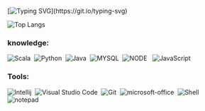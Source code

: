  

[![Typing SVG](https://readme-typing-svg.herokuapp.com/?color=F9A527&size=28&width=1000&lines=Hi!+I'm+Vitória+Marques;Fascinated+by+the+world+of+Data;+Currently+studying+information+systems+and+Big+Data;Future+Data+Engineer+😊;Make+yourself+at+home!)](https://git.io/typing-svg)

![Top Langs](https://github-readme-stats.vercel.app/api/top-langs/?username=&layout=compact&theme=slateorange)&nbsp;

### knowledge:

![Scala](https://img.shields.io/badge/Scala-DC322F?style=for-the-badge&logo=scala&logoColor=white)&nbsp;
![Python](https://img.shields.io/badge/Python-14354C?style=for-the-badge&logo=python&logoColor=white)&nbsp;
![Java](https://img.shields.io/badge/Java-CC2927?style=for-the-badge&logo=openjdk&logoColor=white)&nbsp;
![MYSQL](https://img.shields.io/badge/MySQL-005C84?style=for-the-badge&logo=mysql&logoColor=white)&nbsp;
![NODE](https://img.shields.io/badge/Node.js-43853D?style=for-the-badge&logo=node.js&logoColor=white) &nbsp;
![JavaScript](https://img.shields.io/badge/JavaScript-FCCD32?style=for-the-badge&logo=javascript&logoColor=black)&nbsp;


### Tools:
![Intellij](https://img.shields.io/badge/IntelliJ_IDEA-000000.svg?style=for-the-badge&logo=intellij-idea&logoColor=white)&nbsp;
![Visual Studio Code](https://img.shields.io/badge/-Visual%20Studio%20Code-00000F?style=for-the-badge&logo=visual-studio-code&logoColor=007ACC&labelColor=00000F)&nbsp;
![Git](https://img.shields.io/badge/-Git-00000F?style=for-the-badge&logo=git&labelColor=00000F)&nbsp;
![microsoft-office](https://img.shields.io/badge/-microsoft_office-00000F?style=for-the-badge&logo=microsoft-office&labelColor=00000F)&nbsp;
![Shell](https://img.shields.io/badge/Shell_Script-121011?style=for-the-badge&logo=gnu-bash&logoColor=white)&nbsp;
![notepad](https://img.shields.io/badge/Notepad++-000000.svg?style=for-the-badge&logo=notepad%2B%2B&logoColor=white)

 
